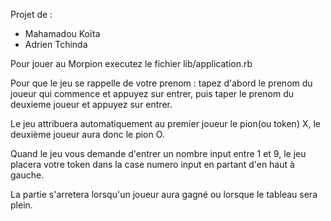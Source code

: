 Projet de : 
- Mahamadou Koïta
- Adrien Tchinda

Pour jouer au Morpion executez le fichier lib/application.rb

Pour que le jeu se rappelle de votre prenom : tapez d'abord le prenom du joueur qui commence et appuyez sur entrer,
puis taper le prenom du deuxieme joueur et appuyez sur entrer.

Le jeu attribuera automatiquement au premier joueur le pion(ou token) X, le deuxième joueur aura donc le pion O.

Quand le jeu vous demande d'entrer un nombre input entre 1 et 9, le jeu placera votre token dans la case numero input en partant d'en haut à gauche.

La partie s'arretera lorsqu'un joueur aura gagné ou lorsque le tableau sera plein.
